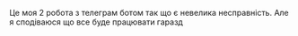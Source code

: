 Це моя 2 робота з телеграм ботом так що є невелика несправність.
Але я сподіваюся що все буде працювати гаразд
